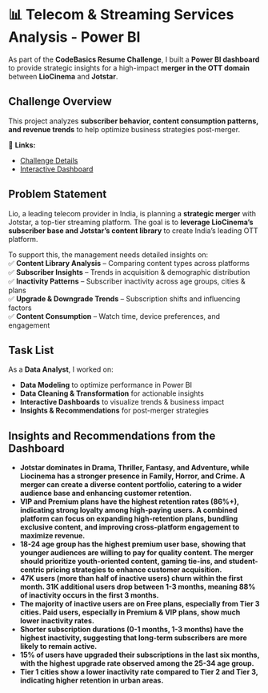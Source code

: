 # 📊 Telecom & Streaming Services Analysis - Power BI  

As part of the **CodeBasics Resume Challenge**, I built a **Power BI dashboard** to provide strategic insights for a high-impact **merger in the OTT domain** between **LioCinema** and **Jotstar**.  

## Challenge Overview  
This project analyzes **subscriber behavior, content consumption patterns, and revenue trends** to help optimize business strategies post-merger.  

🔗 **Links:**  
- [Challenge Details](https://codebasics.io/challenge/codebasics-resume-project-challenge)  
- [Interactive Dashboard](https://app.powerbi.com/view?r=eyJrIjoiNzc3MWE2OTMtNDVhNS00YTA3LTljMWQtY2Y2ZmQ4MDk2ZTUzIiwidCI6ImM2ZTU0OWIzLTVmNDUtNDAzMi1hYWU5LWQ0MjQ0ZGM1YjJjNCJ9)
  

## Problem Statement  
Lio, a leading telecom provider in India, is planning a **strategic merger** with Jotstar, a top-tier streaming platform. The goal is to **leverage LioCinema’s subscriber base and Jotstar’s content library** to create India’s leading OTT platform.  

To support this, the management needs detailed insights on:  
✅ **Content Library Analysis** – Comparing content types across platforms  
✅ **Subscriber Insights** – Trends in acquisition & demographic distribution  
✅ **Inactivity Patterns** – Subscriber inactivity across age groups, cities & plans  
✅ **Upgrade & Downgrade Trends** – Subscription shifts and influencing factors  
✅ **Content Consumption** – Watch time, device preferences, and engagement  

## Task List  
As a **Data Analyst**, I worked on:  
- **Data Modeling** to optimize performance in Power BI  
- **Data Cleaning & Transformation** for actionable insights  
- **Interactive Dashboards** to visualize trends & business impact  
- **Insights & Recommendations** for post-merger strategies  

## Insights and Recommendations from the Dashboard  
- **Jotstar dominates in Drama, Thriller, Fantasy, and Adventure, while Liocinema has a stronger presence in Family, Horror, and Crime. A merger can create a diverse content portfolio, catering to a wider audience base and enhancing customer retention.**
- **VIP and Premium plans have the highest retention rates (86%+), indicating strong loyalty among high-paying users. A combined platform can focus on expanding high-retention plans, bundling exclusive content, and improving cross-platform engagement to maximize revenue.**
- **18-24 age group has the highest premium user base, showing that younger audiences are willing to pay for quality content. The merger should prioritize youth-oriented content, gaming tie-ins, and student-centric pricing strategies to enhance customer acquisition.**
- **47K users (more than half of inactive users) churn within the first month. 31K additional users drop between 1-3 months, meaning 88% of inactivity occurs in the first 3 months.**
- **The majority of inactive users are on Free plans, especially from Tier 3 cities. Paid users, especially in Premium & VIP plans, show much lower inactivity rates.**
- **Shorter subscription durations (0-1 months, 1-3 months) have the highest inactivity, suggesting that long-term subscribers are more likely to remain active.**
- **15% of users have upgraded their subscriptions in the last six months, with the highest upgrade rate observed among the 25-34 age group.**
- **Tier 1 cities show a lower inactivity rate compared to Tier 2 and Tier 3, indicating higher retention in urban areas.**
